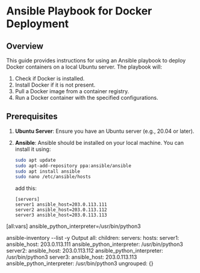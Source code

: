 # Ansible Playbook for Docker Deployment

## Overview

This guide provides instructions for using an Ansible playbook to deploy Docker containers on a local Ubuntu server. The playbook will:

1. Check if Docker is installed.
2. Install Docker if it is not present.
3. Pull a Docker image from a container registry.
4. Run a Docker container with the specified configurations.

## Prerequisites

1. **Ubuntu Server**: Ensure you have an Ubuntu server (e.g., 20.04 or later).
2. **Ansible**: Ansible should be installed on your local machine. You can install it using:

   ```bash
   sudo apt update
   sudo apt-add-repository ppa:ansible/ansible
   sudo apt install ansible
   sudo nano /etc/ansible/hosts
   ```
   
   add this: 
   
   ```
   [servers]
   server1 ansible_host=203.0.113.111
   server2 ansible_host=203.0.113.112
   server3 ansible_host=203.0.113.113

  [all:vars]
  ansible_python_interpreter=/usr/bin/python3
  
  ansible-inventory --list -y
  Output
all:
  children:
    servers:
      hosts:
        server1:
          ansible_host: 203.0.113.111
          ansible_python_interpreter: /usr/bin/python3
        server2:
          ansible_host: 203.0.113.112
          ansible_python_interpreter: /usr/bin/python3
        server3:
          ansible_host: 203.0.113.113
          ansible_python_interpreter: /usr/bin/python3
    ungrouped: {}
  ```

